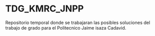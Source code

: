 # TDG_KMRC_JNPP
Repositorio temporal donde se trabajaran las posibles soluciones del trabajo de grado para el Politecnico Jaime isaza Cadavid.
